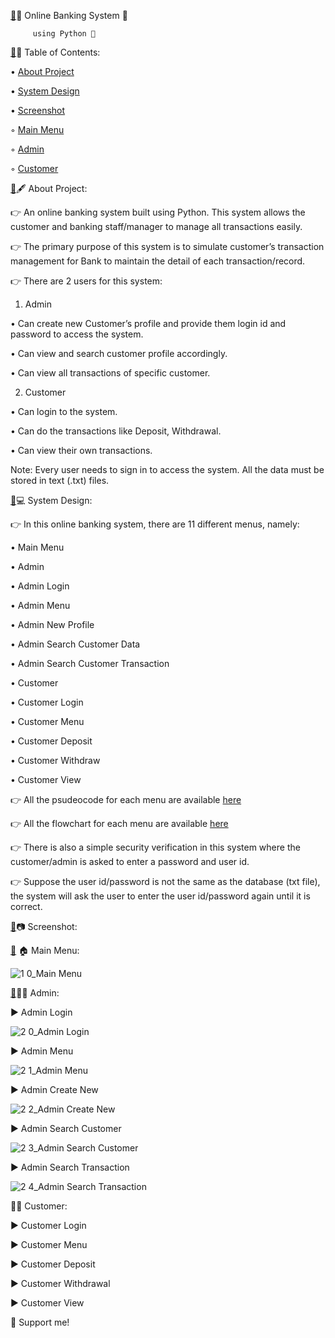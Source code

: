    [🔗](https://github.com/SathishVemala/online-banking-system-with-python/blob/main/README.md#-online-banking-system--)🏦 Online Banking System 🏦

         using Python 🐍


[🔗](https://github.com/SathishVemala/online-banking-system-with-python#-table-of-contents)📃 Table of Contents:


• [About Project](https://github.com/SathishVemala/online-banking-system-with-python?tab=readme-ov-file#-about-project)

• [System Design](https://github.com/SathishVemala/online-banking-system-with-python/blob/main/README.md#-system-design)

• [Screenshot](https://github.com/SathishVemala/online-banking-system-with-python/blob/main/README.md#-screenshot) 

◦ [Main Menu](https://github.com/SathishVemala/online-banking-system-with-python#-main-menu-)  

◦ [Admin](https://github.com/SathishVemala/online-banking-system-with-python/blob/main/README.md#-admin-)  

◦ [Customer](https://github.com/SathishVemala/online-banking-system-with-python#%EF%B8%8F-customer-)  

[🔗](https://github.com/SathishVemala/online-banking-system-with-python#-about-project)🖋 About Project:

👉 An online banking system built using Python. This system allows the customer and banking staff/manager to manage all transactions easily.

👉 The primary purpose of this system is to simulate customer’s transaction management for Bank to maintain the detail of each transaction/record.

👉 There are 2 users for this system:

1. Admin
   
• Can create new Customer’s profile and provide them login id and password to access the system.

• Can view and search customer profile accordingly.

• Can view all transactions of specific customer.

2. Customer
   
• Can login to the system.

• Can do the transactions like Deposit, Withdrawal.

• Can view their own transactions.

Note: Every user needs to sign in to access the system. All the data must be stored in text (.txt) files.




[🔗](https://github.com/SathishVemala/online-banking-system-with-python#-system-design)💻 System Design:

👉 In this online banking system, there are 11 different menus, namely:

• Main Menu

• Admin

• Admin Login

• Admin Menu

• Admin New Profile

• Admin Search Customer Data

• Admin Search Customer Transaction

• Customer

• Customer Login

• Customer Menu

• Customer Deposit

• Customer Withdraw

• Customer View

👉 All the psudeocode for each menu are available [here](https://github.com/caesarmario/simple-online-banking-system/tree/main/Pseudocode)

👉 All the flowchart for each menu are available [here](https://github.com/caesarmario/simple-online-banking-system/tree/main/Flowchart)

👉 There is also a simple security verification in this system where the customer/admin is asked to enter a password and user id.

👉 Suppose the user id/password is not the same as the database (txt file), the system will ask the user to enter the user id/password again until it is correct.




[🔗](https://github.com/SathishVemala/online-banking-system-with-python#-screenshot)📷 Screenshot:

[🔗](https://github.com/SathishVemala/online-banking-system-with-python#-main-menu-)
🏠 Main Menu:

![1 0_Main Menu](https://github.com/SathishVemala/Online-Bank-Management-System-Using-Python/assets/92301059/79269366-8ab7-4ba6-8245-28761e3872ea)


[🔗](https://github.com/SathishVemala/online-banking-system-with-python#-admin-)👨‍💼 Admin:

▶ Admin Login

![2 0_Admin Login](https://github.com/SathishVemala/Online-Bank-Management-System-Using-Python/assets/92301059/efd24c9e-880d-471c-8808-d9f17fdd7e67)

▶ Admin Menu

![2 1_Admin Menu](https://github.com/SathishVemala/Online-Bank-Management-System-Using-Python/assets/92301059/3d12da44-0bfd-464d-b19b-dcad533d9ce0)

▶ Admin Create New

![2 2_Admin Create New](https://github.com/SathishVemala/Online-Bank-Management-System-Using-Python/assets/92301059/ac636c80-ed20-453a-a184-8cc0a18b4f56)


▶ Admin Search Customer

![2 3_Admin Search Customer](https://github.com/SathishVemala/Online-Bank-Management-System-Using-Python/assets/92301059/7f1b7827-8813-49ac-907b-12748aa5354b)


▶ Admin Search Transaction

![2 4_Admin Search Transaction](https://github.com/SathishVemala/Online-Bank-Management-System-Using-Python/assets/92301059/119df909-578f-43fd-8514-1b69060e5418)


🙎‍♂️ Customer:

▶ Customer Login


▶ Customer Menu


▶ Customer Deposit


▶ Customer Withdrawal


▶ Customer View





🙌 Support me!

